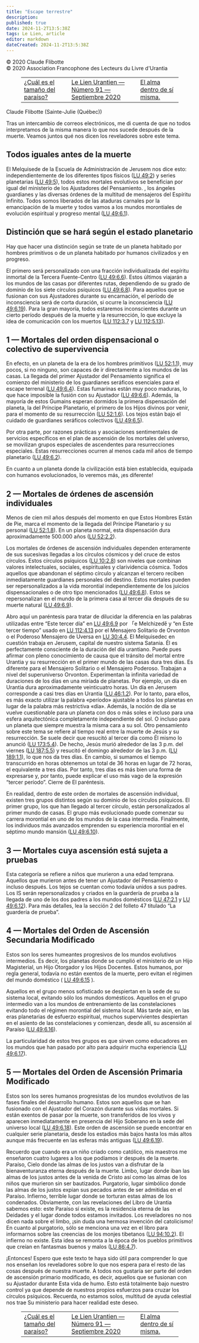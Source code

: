 ```yaml
---
title: "Escape terrestre"
description: 
published: true
date: 2024-11-2T13:5:38Z
tags: Le Lien, article
editor: markdown
dateCreated: 2024-11-2T13:5:38Z
---
```


<p class="v-card tema v-sheet--gris claro aclarar-3 px-2">© 2020 Claude Flibotte<br>© 2020 Association Francophone des Lecteurs du Livre d'Urantia</p>
<figure class="table chapter-navigator">
  <table>
    <tbody>
      <tr>
        <td>
        <a href="/es/article/Patrick_Morelli/Quelle_Est_La_Dimension_Du_Paradis">
          <span class="mdi mdi-arrow-left-drop-circle"></span><span class="pl-2">¿Cuál es el tamaño del paraíso?</span>
        </a>
        </td>
        <td>
        <a href="/es/index/articles_le_lien#le-lien-urantien-número-91-septiembre-2020">
          <span class="mdi mdi-book-open-variant"></span><span class="pl-2">Le Lien Urantien — Número 91 — Septiembre 2020</span>
        </a>
        </td>
        <td>
        <a href="/es/article/Andre_Desjardins/L_ame_En_Soi">
          <span class="pr-2">El alma dentro de sí misma.</span><span class="mdi mdi-arrow-right-drop-circle"></span>
        </a>
        </td>
      </tr>
    </tbody>
  </table>
</figure>



Claude Flibotte (Sainte-Julie (Québec))

Tras un intercambio de correos electrónicos, me di cuenta de que no todos interpretamos de la misma manera lo que nos sucede después de la muerte. Veamos juntos qué nos dicen los reveladores sobre este tema.

## Todos iguales antes de la muerte

El Melquisede de la Escuela de Administración de Jerusem nos dice esto: independientemente de los diferentes tipos físicos ([LU 49:2](/es/The_Urantia_Book/49#p2)) y series planetarias ([LU 49:5](/es/The_Urantia_Book/49#p5)), todos estos mortales evolutivos se benefician por igual del ministerio de los Ajustadores del Pensamiento. , los ángeles guardianes y las diversas órdenes de la multitud de mensajeros del Espíritu Infinito. Todos somos liberados de las ataduras carnales por la emancipación de la muerte y todos vamos a los mundos morontiales de evolución espiritual y progreso mental ([LU 49:6.1](/es/The_Urantia_Book/49#p6_1)).

## Distinción que se hará según el estado planetario

Hay que hacer una distinción según se trate de un planeta habitado por hombres primitivos o de un planeta habitado por humanos civilizados y en progreso.

El primero será personalizado con una fracción individualizada del espíritu inmortal de la Tercera Fuente-Centro ([LU 49:6.6](/es/The_Urantia_Book/49#p6_6)). Estos últimos viajarán a los mundos de las casas por diferentes rutas, dependiendo de su grado de dominio de los siete círculos psíquicos ([LU 49:6.8](/es/The_Urantia_Book/49#p6_8)). Para aquellos que se fusionan con sus Ajustadores durante su encarnación, el período de inconsciencia será de corta duración, si ocurre la inconsciencia ([LU 49:6.19](/es/The_Urantia_Book/49#p6_19)). Para la gran mayoría, todos estaremos inconscientes durante un cierto período después de la muerte y la resurrección, lo que excluye la idea de comunicación con los muertos ([LU 112:3.7](/es/The_Urantia_Book/112#p3_7) y [LU 112:5.13](/es/The_Urantia_Book/112#p5_13)).

## 1 — Mortales del orden dispensacional o colectivo de supervivencia

En efecto, en un planeta de la era de los hombres primitivos ([LU 52:1.1](/es/The_Urantia_Book/52#p1_1)), muy pocos, si no ninguno, son capaces de ir directamente a los mundos de las casas. La llegada del primer Ajustador del Pensamiento significa el comienzo del ministerio de los guardianes seráficos esenciales para el escape terrenal ([LU 49:6.4](/es/The_Urantia_Book/49#p6_4)). Estas fumarinas están muy poco maduras, lo que hace imposible la fusión con su Ajustador ([LU 49:6.6](/es/The_Urantia_Book/49#p6_6)). Además, la mayoría de estos Gumains esperan dormidos la primera dispensación del planeta, la del Príncipe Planetario, el primero de los Hijos divinos por venir, para el momento de su resurrección ([LU 52:1.6](/es/The_Urantia_Book/52#p1_6)). Los tejos están bajo el cuidado de guardianes seráficos colectivos ([LU 49:6.5](/es/The_Urantia_Book/49#p6_5)).

Por otra parte, por razones prácticas y asociaciones sentimentales de servicios específicos en el plan de ascensión de los mortales del universo, se movilizan grupos especiales de ascendentes para resurrecciones especiales. Estas resurrecciones ocurren al menos cada mil años de tiempo planetario ([LU 49:6.2](/es/The_Urantia_Book/49#p6_2)).

En cuanto a un planeta donde la civilización está bien establecida, equipada con humanos evolucionados, lo veremos más, ¡es diferente!

## 2 — Mortales de órdenes de ascensión individuales

Menos de cien mil años después del momento en que Estos Hombres Están de Pie, marca el momento de la llegada del Príncipe Planetario y su personal ([LU 52:1.8](/es/The_Urantia_Book/52#p1_8)). En un planeta normal, esta dispensación dura aproximadamente 500.000 años ([LU 52:2.2](/es/The_Urantia_Book/52#p2_2)).

Los mortales de órdenes de ascensión individuales dependen enteramente de sus sucesivas llegadas a los círculos cósmicos y del cruce de estos círculos. Estos círculos psíquicos ([LU 10:2.8](/es/The_Urantia_Book/10#p2_8)) son niveles que combinan valores intelectuales, sociales, espirituales y clarividencia cósmica. Todos aquellos que abandonan el séptimo círculo y alcanzan el tercero reciben inmediatamente guardianes personales del destino. Estos mortales pueden ser repersonalizados a la vida morontial independientemente de los juicios dispensacionales o de otro tipo mencionados ([LU 49:6.8](/es/The_Urantia_Book/49#p6_8)). Estos se repersonalizan en el mundo de la primera casa al tercer día después de su muerte natural ([LU 49:6.9](/es/The_Urantia_Book/49#p6_9)).

Abro aquí un paréntesis para tratar de dilucidar la diferencia en las palabras utilizadas entre “Este tercer día” en [LU 49:6.9](/es/The_Urantia_Book/49#p6_9) por 「e Melchizede̋ y “en Este tercer tiempo” usado en [LU 112:4.13](/es/The_Urantia_Book/112#p4_13) por el Mensajero Solitario de Orvonton o el Poderoso Mensajero de Uversa en [LU 30:4.4](/es/The_Urantia_Book/30#p4_4). El Melquisedec en cuestión trabaja en Jerusem, capital de nuestro sistema Satania. Él es perfectamente consciente de la duración del día urantiano. Puede pues afirmar con pleno conocimiento de causa que el tránsito del mortal entre Urantia y su resurrección en el primer mundo de las casas dura tres días. Es diferente para el Mensajero Solitario o el Mensajero Poderoso. Trabajan a nivel del superuniverso Orvonton. Experimentan la infinita variedad de duraciones de los días en una miríada de planetas. Por ejemplo, un día en Urantia dura aproximadamente veinticuatro horas. Un día en Jerusem corresponde a casi tres días en Urantia ([LU 46:1.2](/es/The_Urantia_Book/46#p1_2)). Por lo tanto, para ellos, es más exacto utilizar la palabra «período» ajustable a todos los planetas en lugar de la palabra más restrictiva «día». Además, la noción de día se vuelve cuestionable para un planeta con dos o más soles e incluso para una esfera arquitectónica completamente independiente del sol. O incluso para un planeta que siempre muestra la misma cara a su sol. Otro pensamiento sobre este tema se refiere al tiempo real entre la muerte de Jesús y su resurrección. Se suele decir que resucitó al tercer día como Él mismo lo anunció ([LU 173:5.4](/es/The_Urantia_Book/173#p5_4)). De hecho, Jesús murió alrededor de las 3 p.m. del viernes ([LU 187:5.5](/es/The_Urantia_Book/187#p5_5)) y resucitó el domingo alrededor de las 3 p.m. ([LU 189:1.1](/es/The_Urantia_Book/189#p1_1)), lo que nos da tres días. En cambio, si sumamos el tiempo transcurrido en horas obtenemos un total de 36 horas en lugar de 72 horas, el equivalente a tres días. Por tanto, tres días es más bien una forma de expresarse y, por tanto, puede explicar el uso más vago de la expresión “tercer período”. Cierre de El paréntesis.

En realidad, dentro de este orden de mortales de ascensión individual, existen tres grupos distintos según su dominio de los círculos psíquicos. El primer grupo, los que han llegado al tercer círculo, están personalizados al primer mundo de casas. El grupo más evolucionado puede comenzar su carrera morontial en uno de los mundos de la casa intermedia. Finalmente, los individuos más avanzados emprenden su experiencia morontial en el séptimo mundo mansión ([LU 49:6.10](/es/The_Urantia_Book/49#p6_10)).

## 3 — Mortales cuya ascensión está sujeta a pruebas

Esta categoría se refiere a niños que murieron a una edad temprana. Aquellos que murieron antes de tener un Ajustador del Pensamiento o incluso después. Los tejos se cuentan como todavía unidos a sus padres. Los IS serán repersonalizados y criados en la guardería de prueba a la llegada de uno de los dos padres a los mundos domésticos ([LU 47:2.1](/es/The_Urantia_Book/47#p2_1) y [LU 49:6.12](/es/The_Urantia_Book/49#p6_12)). Para más detalles, lea la sección 2 del folleto 47 titulado “La guardería de prueba”.

## 4 — Mortales del Orden de Ascensión Secundaria Modificado

Estos son los seres humeantes progresivos de los mundos evolutivos intermedios. Es decir, los planetas donde se cumplió el ministerio de un Hijo Magisterial, un Hijo Otorgador y los Hijos Docentes. Estos humanos, por regla general, todavía no están exentos de la muerte, pero evitan el régimen del mundo doméstico ( [LU 49:6.15](/es/The_Urantia_Book/49#p6_15) ).

Aquellos en el grupo menos sofisticado se despiertan en la sede de su sistema local, evitando sólo los mundos domésticos. Aquellos en el grupo intermedio van a los mundos de entrenamiento de las constelaciones evitando todo el régimen morontial del sistema local. Más tarde aún, en las eras planetarias de esfuerzo espiritual, muchos supervivientes despiertan en el asiento de las constelaciones y comienzan, desde allí, su ascensión al Paraíso ([LU 49:6.16](/es/The_Urantia_Book/49#p6_16)).

La particularidad de estos tres grupos es que sirven como educadores en los mundos que han pasado por alto para adquirir mucha experiencia ([LU 49:6.17](/es/The_Urantia_Book/49#p6_17)).

## 5 — Mortales del Orden de Ascensión Primaria Modificado

Estos son los seres humanos progresistas de los mundos evolutivos de las fases finales del desarrollo humano. Estos son aquellos que se han fusionado con el Ajustador del Corazón durante sus vidas mortales. Si están exentos de pasar por la muerte, son transferidos de los vivos y aparecen inmediatamente en presencia del Hijo Soberano en la sede del universo local ([LU 49:6.18](/es/The_Urantia_Book/49#p6_18)). Este orden de ascensión se puede encontrar en cualquier serie planetaria, desde los estadios más bajos hasta los más altos aunque más frecuente en las esferas más antiguas ([LU 49:6.19](/es/The_Urantia_Book/49#p6_19)).

Recuerdo que cuando era un niño criado como católico, mis maestros me enseñaron cuatro lugares a los que podíamos ir después de la muerte. Paraíso, Cielo donde las almas de los justos van a disfrutar de la bienaventuranza eterna después de la muerte. Limbo, lugar donde iban las almas de los justos antes de la venida de Cristo así como las almas de los niños que murieron sin ser bautizados. Purgatorio, lugar simbólico donde las almas de los justos expian sus pecados antes de ser admitidas en el Paraíso. Infierno, terrible lugar donde se torturan estas almas de los condenados. Obviamente, con las revelaciones del Libro de Urantia sabemos esto: este Paraíso sí existe, es la residencia eterna de las Deidades y el lugar donde todos estamos invitados. Los reveladores no nos dicen nada sobre el limbo, ¡sin duda una hermosa invención del catolicismo! En cuanto al purgatorio, sólo se menciona una vez en el libro para informarnos sobre las creencias de los monjes tibetanos ([LU 94:10.2](/es/The_Urantia_Book/94#p10_2)). El infierno no existe. Esta idea se remonta a la época de los pueblos primitivos que creían en fantasmas buenos y malos ([LU 86:4.7](/es/The_Urantia_Book/86#p4_7)).

¡Entonces! Espero que este texto te haya sido útil para comprender lo que nos enseñan los reveladores sobre lo que nos espera para el resto de las cosas después de nuestra muerte. A todos nos gustaría ser parte del orden de ascensión primario modificado, es decir, aquellos que se fusionan con su Ajustador durante Esta vida de humo. Esto está totalmente bajo nuestro control ya que depende de nuestros propios esfuerzos para cruzar los círculos psíquicos. Recuerda, no estamos solos, multitud de ayuda celestial nos trae Su ministerio para hacer realidad este deseo.



<figure class="table chapter-navigator">
  <table>
    <tbody>
      <tr>
        <td>
        <a href="/es/article/Patrick_Morelli/Quelle_Est_La_Dimension_Du_Paradis">
          <span class="mdi mdi-arrow-left-drop-circle"></span><span class="pl-2">¿Cuál es el tamaño del paraíso?</span>
        </a>
        </td>
        <td>
        <a href="/es/index/articles_le_lien#le-lien-urantien-número-91-septiembre-2020">
          <span class="mdi mdi-book-open-variant"></span><span class="pl-2">Le Lien Urantien — Número 91 — Septiembre 2020</span>
        </a>
        </td>
        <td>
        <a href="/es/article/Andre_Desjardins/L_ame_En_Soi">
          <span class="pr-2">El alma dentro de sí misma.</span><span class="mdi mdi-arrow-right-drop-circle"></span>
        </a>
        </td>
      </tr>
    </tbody>
  </table>
</figure>
